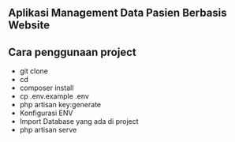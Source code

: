 ## Aplikasi Management Data Pasien Berbasis Website

## Cara penggunaan project
- git clone
- cd <nama-folder-project>
- composer install
- cp .env.example .env
- php artisan key:generate
- Konfigurasi ENV
- Import Database yang ada di project
- php artisan serve
